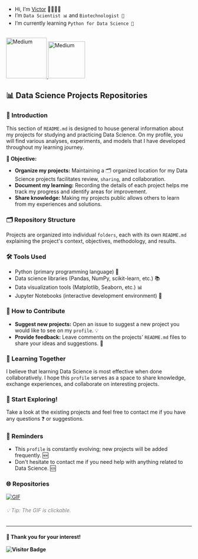 - Hi, I’m [Victor](https://github.com/victorlcastro-dsa) 👨‍🔬🧑‍💻
- I’m `Data Scientist 📊` and `Biotechnologist 🧬` 
- I’m currently learning `Python for Data Science 🌱` 
<br>

<a href="https://www.linkedin.com/in/victorlcastro">
  <img src="https://img.shields.io/badge/LinkedIn-000000?style=for-the-badge&logo=linkedin&logoColor=white" alt="Medium" style="width:110px;"/>
</a><a><a href="https://medium.com/@victorlopesdecastro">
  <img src="https://img.shields.io/badge/Medium-12100E?style=flat-square&logo=medium&logoColor=white" alt="Medium" style="width:100px;"/>
</a>
<br>

## 📊 Data Science Projects Repositories

### 📖 Introduction

This section of `README.md` is designed to house general information about my projects for studying and practicing Data Science. On my profile, you will find various analyses, experiments, and models that I have developed throughout my learning journey.

**🎯 Objective:**

* **Organize my projects:** Maintaining a 🗂️ organized location for my Data Science projects facilitates review, `sharing`, and collaboration.
* **Document my learning:** Recording the details of each project helps me track my progress and identify areas for improvement.
* **Share knowledge:** Making my projects public allows others to learn from my experiences and solutions.

### 🗂️ Repository Structure

Projects are organized into individual `folders`, each with its own `README.md` explaining the project's context, objectives, methodology, and results.

### 🛠️ Tools Used

* Python (primary programming language) 🐍
* Data science libraries (Pandas, NumPy, scikit-learn, etc.) 📚
* Data visualization tools (Matplotlib, Seaborn, etc.) 📊
* Jupyter Notebooks (interactive development environment) 📓

### 🤝 How to Contribute

* **Suggest new projects:** Open an issue to suggest a new project you would like to see on my `profile`. 💡
* **Provide feedback:** Leave comments on the projects' `README.md` files to share your ideas and suggestions. 💬

### 🌱 Learning Together

I believe that learning Data Science is most effective when done collaboratively. I hope this `profile` serves as a space to share knowledge, exchange experiences, and collaborate on interesting projects.

### 🚀 Start Exploring!

Take a look at the existing projects and feel free to contact me if you have any questions ❓ or suggestions.

### 📌 Reminders

* This `profile` is constantly evolving; new projects will be added frequently. 🆕
* Don't hesitate to contact me if you need help with anything related to Data Science. 🆘

### 🌐 Repositories 

[![GIF](https://media2.giphy.com/media/v1.Y2lkPTc5MGI3NjExcXk0ODc4Y3UxM3hoMmk1cnltd3hvdjgzZWR5b283Z3ZnOWwxbmEwNSZlcD12MV9pbnRlcm5hbF9naWZfYnlfaWQmY3Q9Zw/FDpTwVjvIefKxMheTq/giphy.gif)](https://github.com/victorlcastro-dsa?tab=repositories)

###### <font color="gray">💡 Tip: The GIF is clickable.</font>
--- 
#### 🙏 Thank you for your interest! <br><br>![Visitor Badge](https://visitor-badge.laobi.icu/badge?page_id=victorlcastro-dsa#151792544)

<!---
victorlcastro-dsa/victorlcastro-dsa is a ✨ special ✨ repository because its `README.md` (this file) appears on your GitHub profile.
You can click the Preview link to take a look at your changes.
--->
